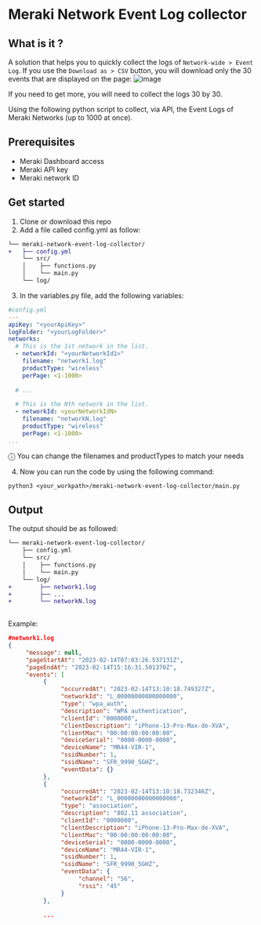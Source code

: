 # Meraki Network Event Log collector

## What is it ?
A solution that helps you to quickly collect the logs of ```Network-wide > Event Log```. If you use the ```Download as > CSV``` button, you will download only the 30 events that are displayed on the page:
<img width="" alt="image" src="https://user-images.githubusercontent.com/28600326/218786336-73f17349-1815-42cd-a3ba-93e9aed8c655.png">

If you need to get more, you will need to collect the logs 30 by 30.

Using the following python script to collect, via API, the Event Logs of Meraki Networks (up to 1000 at once).

## Prerequisites
- Meraki Dashboard access
- Meraki API key
- Meraki network ID

## Get started
1. Clone or download this repo
2. Add a file called config.yml as follow:
```diff
└── meraki-network-event-log-collector/
+   ├── config.yml
    └── src/
    │    ├── functions.py
    │    └── main.py  
    └── log/
```
3. In the variables.py file, add the following variables:
```yaml
#config.yml
---
apiKey: "<yourApiKey>"
logFolder: "<yourLogFolder>"
networks:
  # This is the 1st network in the list.
  - networkId: "<yourNetworkId1>"
    filename: "network1.log"
    productType: "wireless"
    perPage: <1-1000>
    
  # ...

  # This is the Nth network in the list.
  - networkId: <yourNetworkIdN>
    filename: "networkN.log"
    productType: "wireless"
    perPage: <1-1000>
...

```
ⓘ You can change the filenames and productTypes to match your needs

4. Now you can run the code by using the following command:
```console
python3 <your_workpath>/meraki-network-event-log-collector/main.py
```

## Output
The output should be as followed:
```diff
└── meraki-network-event-log-collector/
    ├── config.yml
    └── src/
    │    ├── functions.py
    │    └── main.py  
    └── log/
+        ├── network1.log
+        ├── ...
+        └── networkN.log
    
```
Example:
```json
#network1.log
{
     "message": null,
     "pageStartAt": "2023-02-14T07:03:26.537131Z",
     "pageEndAt": "2023-02-14T15:16:31.501370Z",
     "events": [
          {
               "occurredAt": "2023-02-14T13:10:18.749327Z",
               "networkId": "L_00000000000000000",
               "type": "wpa_auth",
               "description": "WPA authentication",
               "clientId": "0000000",
               "clientDescription": "iPhone-13-Pro-Max-de-XVA",
               "clientMac": "00:00:00:00:00:00",
               "deviceSerial": "0000-0000-0000",
               "deviceName": "MR44-VIR-1",
               "ssidNumber": 1,
               "ssidName": "SFR_9990_5GHZ",
               "eventData": {}
          },
          {
               "occurredAt": "2023-02-14T13:10:18.732346Z",
               "networkId": "L_00000000000000000",
               "type": "association",
               "description": "802.11 association",
               "clientId": "0000000",
               "clientDescription": "iPhone-13-Pro-Max-de-XVA",
               "clientMac": "00:00:00:00:00:00",
               "deviceSerial": "0000-0000-0000",
               "deviceName": "MR44-VIR-1",
               "ssidNumber": 1,
               "ssidName": "SFR_9990_5GHZ",
               "eventData": {
                    "channel": "56",
                    "rssi": "45"
               }
          },

          ...
```



